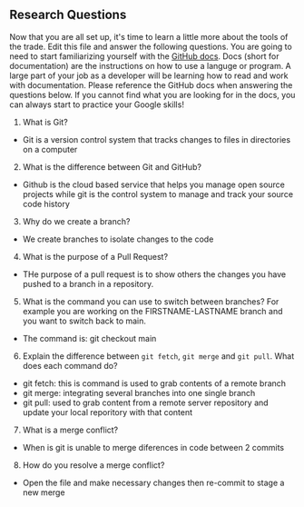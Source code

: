 ## Research Questions 

Now that you are all set up, it's time to learn a little more about the tools of the trade. Edit this file and answer the following questions. You are going to need to start familiarizing yourself with the [GitHub docs](https://docs.github.com/en). Docs (short for documentation) are the instructions on how to use a languge or program. A large part of your job as a developer will be learning how to read and work with documentation. Please reference the GitHub docs when answering the questions below. If you cannot find what you are looking for in the docs, you can always start to practice your Google skills!

1. What is Git?
 - Git is a version control system that tracks changes to files in directories on a computer
2. What is the difference between Git and GitHub?
 - Github is the cloud based service that helps you manage open source projects while git is the control system to manage and track your source code history 
3. Why do we create a branch?
 - We create branches to isolate changes to the code
4. What is the purpose of a Pull Request?
 - THe purpose of a pull request is to show others the changes you have pushed to a branch in a repository.
5. What is the command you can use to switch between branches? For example you are working on the FIRSTNAME-LASTNAME branch and you want to switch back to main.
 - The command is: git checkout main
6. Explain the difference between `git fetch`, `git merge` and `git pull`. What does each command do?
 - git fetch: this is command is used to grab contents of a remote branch
 - git merge: integrating several branches into one single branch
 - git pull:  used to grab content from a remote server repository and update your local reporitory with that content
7. What is a merge conflict?
 - When is git is unable to merge diferences in code between 2 commits
8. How do you resolve a merge conflict?
 - Open the file and make necessary changes then re-commit to stage a new merge
